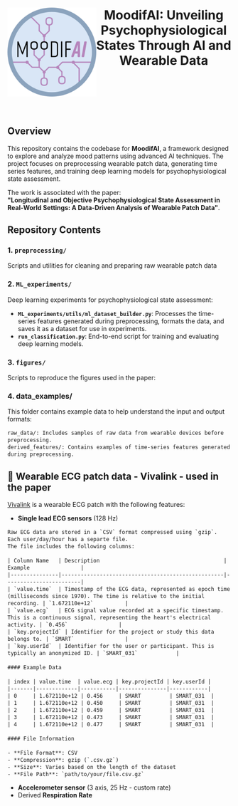 <h1 align="center">
<img src="logo/moodifAI.jpg" align="left" width="200px"/>
<b> MoodifAI: Unveiling Psychophysiological States Through AI and Wearable Data  </b>
<br clear="left"/>
</h1><br>


## Overview

This repository contains the codebase for **MoodifAI**, a framework designed to explore and analyze mood patterns using advanced AI techniques. The project focuses on preprocessing wearable patch data, generating time series features, and training deep learning models for psychophysiological state assessment.  

The work is associated with the paper:  
**"Longitudinal and Objective Psychophysiological State Assessment in Real-World Settings: A Data-Driven Analysis of Wearable Patch Data"**.  

## Repository Contents  

### 1. `preprocessing/`  
Scripts and utilities for cleaning and preparing raw wearable patch data  

### 2. `ML_experiments/`  
Deep learning experiments for psychophysiological state assessment:  
- **`ML_experiments/utils/ml_dataset_builder.py`**: Processes the time-series features generated during preprocessing, formats the data, and saves it as a dataset for use in experiments.
- **`run_classification.py`**: End-to-end script for training and evaluating deep learning models.  

### 3. `figures/`  
Scripts to reproduce the figures used in the paper: 

### 4. data_examples/

This folder contains example data to help understand the input and output formats:

    raw_data/: Includes samples of raw data from wearable devices before preprocessing.
    derived_features/: Contains examples of time-series features generated during preprocessing.

## 💓 Wearable ECG patch data - Vivalink - used in the paper
  [Vivalink](https://www.vivalink.com/) is a wearable ECG patch with the following features:
  -  **Single lead ECG sensors** (128 Hz)

    Raw ECG data are stored in a `CSV` format compressed using `gzip`. 
    Each user/day/hour has a separte file.
    The file includes the following columns:

    | Column Name   | Description                                       | Example                |
    |---------------|---------------------------------------------------|------------------------|
    | `value.time`  | Timestamp of the ECG data, represented as epoch time (milliseconds since 1970). The time is relative to the initial recording. | `1.672110e+12`          |
    | `value.ecg`   | ECG signal value recorded at a specific timestamp. This is a continuous signal, representing the heart's electrical activity. | `0.456`                |
    | `key.projectId` | Identifier for the project or study this data belongs to. | `SMART`                |
    | `key.userId`  | Identifier for the user or participant. This is typically an anonymized ID. | `SMART_031`            |

    #### Example Data

    | index | value.time  | value.ecg | key.projectId | key.userId |
    |-------|-------------|-----------|---------------|------------|
    | 0     | 1.672110e+12 | 0.456     | SMART         | SMART_031  |
    | 1     | 1.672110e+12 | 0.450     | SMART         | SMART_031  |
    | 2     | 1.672110e+12 | 0.459     | SMART         | SMART_031  |
    | 3     | 1.672110e+12 | 0.473     | SMART         | SMART_031  |
    | 4     | 1.672110e+12 | 0.477     | SMART         | SMART_031  |

    #### File Information

    - **File Format**: CSV
    - **Compression**: gzip (`.csv.gz`)
    - **Size**: Varies based on the length of the dataset
    - **File Path**: `path/to/your/file.csv.gz`

  -  **Accelerometer sensor** (3 axis, 25 Hz - custom rate)
  - Derived  **Respiration Rate**
